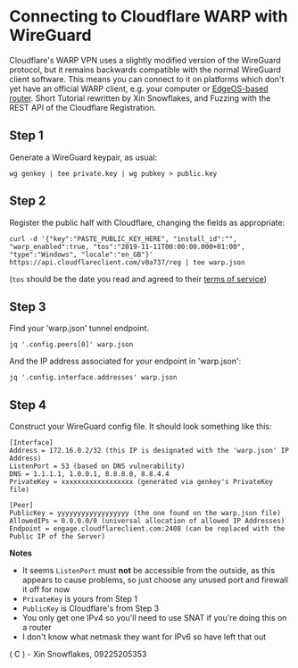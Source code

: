 # Connecting to Cloudflare WARP with WireGuard

Cloudflare's WARP VPN uses a slightly modified version of the WireGuard protocol, but it remains backwards compatible with the normal WireGuard client software. This means you can connect to it on platforms which don't yet have an official WARP client, e.g. your computer or [EdgeOS-based router](https://github.com/Lochnair/vyatta-wireguard). Short Tutorial rewritten by Xin Snowflakes, and Fuzzing with the REST API of the Cloudflare Registration.

## Step 1

Generate a WireGuard keypair, as usual:

`wg genkey | tee private.key | wg pubkey > public.key`

## Step 2

Register the public half with Cloudflare, changing the fields as appropriate:

`curl -d '{"key":"PASTE_PUBLIC_KEY_HERE", "install_id":"", "warp_enabled":true, "tos":"2019-11-11T00:00:00.000+01:00", "type":"Windows", "locale":"en_GB"}' https://api.cloudflareclient.com/v0a737/reg | tee warp.json`

(`tos` should be the date you read and agreed to their [terms of service](https://www.cloudflare.com/application/terms/))

## Step 3

Find your 'warp.json' tunnel endpoint.

`jq '.config.peers[0]' warp.json`

And the IP address associated for your endpoint in 'warp.json':

`jq '.config.interface.addresses' warp.json`

## Step 4

Construct your WireGuard config file. It should look something like this:

```
[Interface]
Address = 172.16.0.2/32 (this IP is designated with the 'warp.json' IP Address)
ListenPort = 53 (based on DNS vulnerability)
DNS = 1.1.1.1, 1.0.0.1, 8.8.8.8, 8.8.4.4
PrivateKey = xxxxxxxxxxxxxxxxxx (generated via genkey's PrivateKey file)

[Peer]
PublicKey = yyyyyyyyyyyyyyyyyy (the one found on the warp.json file)
AllowedIPs = 0.0.0.0/0 (universal allocation of allowed IP Addresses)
Endpoint = engage.cloudflareclient.com:2408 (can be replaced with the Public IP of the Server)
```

**Notes**
- It seems `ListenPort` must **not** be accessible from the outside, as this appears to cause problems, so just choose any unused port and firewall it off for now
- `PrivateKey` is yours from Step 1
- `PublicKey` is Cloudflare's from Step 3
- You only get one IPv4 so you'll need to use SNAT if you're doing this on a router
- I don't know what netmask they want for IPv6 so have left that out



( C ) - Xin Snowflakes, 09225205353
